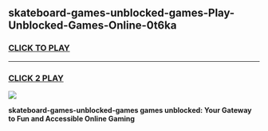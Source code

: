 
## skateboard-games-unblocked-games-Play-Unblocked-Games-Online-0t6ka
<h3>
<a href="https://premium76.site?title=skateboard-games-unblocked-games&ref=24A">CLICK TO PLAY</a></h3>
<hr>

<h3>
<a href="https://premium76.site?title=skateboard-games-unblocked-games&ref=24A">CLICK 2 PLAY</a>
  
</h3>

<a href="https://premium76.site?title=skateboard-games-unblocked-games&ref=24A"><img src="https://clearcache.store/games.png"></a>


**skateboard-games-unblocked-games games unblocked: Your Gateway to Fun and Accessible Online Gaming**
